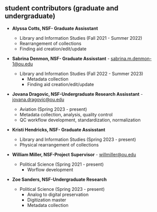 ## student contributors (graduate and undergraduate)

   
- **Alyssa Cotts, NSF- Graduate Assisstant**
   - Library and Information Studies (Fall 2021 - Summer 2022)
    - Rearrangement of collections
    - Finding aid creation/edit/update
      
  
- **Sabrina Denmon, NSF- Graduate Assisstant** - [sabrina.m.denmon-1@ou.edu](sabrina.m.denmon-1@ou.edu)
  - Library and Information Studies (Fall 2022 - Summer 2023)
    - Metadata collection
    - Finding aid creation/edit/update

- **Jovana Dragovic, NSF-Undergraduate Research Assisstant** - [jovana.dragovic@ou.edu](jovana.dragovic@ou.edu)
  - Aviation (Spring 2023 - present)
  - Metadata collection, analysis, quality control
  - QC workflow development, standardization, normalization 

- **Kristi Hendricks, NSF- Graduate Assisstant**
    - Library and Information Studies (Spring 2023 - present)
    - Physical rearrangement of collections 

- **William Miller, NSF-Project Supervisor** - [willmiller@ou.edu](willmiller@ou.edu)
   - Political Science (Spring 2021 - present)
     - Worflow development
    
- **Zoe Sanders, NSF-Undergraduate Research**
  - Political Science (Spring 2023 - present)
    - Analog to digital preservation
    - Digitization master
    - Metadata collection
    

